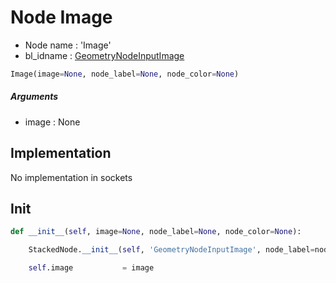 # Node Image

- Node name : 'Image'
- bl_idname : [GeometryNodeInputImage](https://docs.blender.org/api/current/bpy.types.GeometryNodeInputImage.html)


``` python
Image(image=None, node_label=None, node_color=None)
```
##### Arguments

- image : None

## Implementation

No implementation in sockets

## Init

``` python
def __init__(self, image=None, node_label=None, node_color=None):

    StackedNode.__init__(self, 'GeometryNodeInputImage', node_label=node_label, node_color=node_color)

    self.image           = image
```
